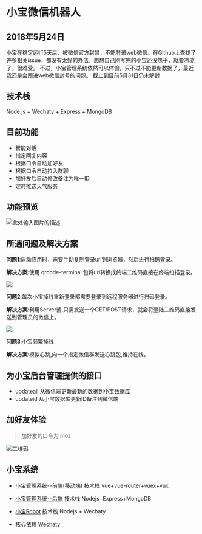 # 小宝微信机器人
## 2018年5月24日
小宝在稳定运行5天后，被微信官方封禁，不能登录web微信。在Github上查找了许多相关issue，都没有太好的办法。想想自己刚写完的小宝还没热乎，就要凉凉了，很难受。
不过，小宝管理系统依然可以体验，只不过不能更新数据了，最近我还是会跟进web微信封号的问题。
截止到目前5月31日仍未解封
## 技术栈
Node.js + Wechaty + Express + MongoDB
## 目前功能
- 智能对话
- 指定回复内容
- 根据口令自动加好友
- 根据口令自动拉入群聊
- 加好友后自动修改备注为唯一ID
- 定时推送天气服务

## 功能预览
![此处输入图片的描述][1]

## 所遇问题及解决方案

**问题1**:启动应用时，需要手动复制登录url到浏览器，然后进行扫码登录。

**解决方案**:使用 qrcode-terminal 包将url转换成终端二维码直接在终端扫描登录。

![](http://mozlee.com/githubimg/WX20180522-111836@2x.webp)

**问题2**:每次小宝掉线重新登录都需要登录到远程服务器进行扫码登录。

**解决方案**:利用Server酱,只需发送一个GET/POST请求，就会将登陆二维码直接发送到管理员的微信上。

![](http://mozlee.com/githubimg/WechatIMG29.webp)

**问题3**:小宝频繁掉线

**解决方案**:模拟心跳,向一个指定微信群发送心跳包,维持在线。


## 为小宝后台管理提供的接口
- updateall
从微信端更新最新的数据到小宝数据库
- updateid
从小宝数据库更新ID备注到微信端
## 加好友体验
> 加好友的口令为 moz

![二维码](http://mozlee.com/githubimg/xbewm.jpeg)

## 小宝系统
- [小宝管理系统--前端(移动端)](https://github.com/MozLee/XiaoBaoManagement) 技术栈 vue+vue-router+vuex+vux

- [小宝管理系统--后端](https://github.com/MozLee/XiaoBaoSystem) 技术栈 Nodejs+Express+MongoDB

- [小宝Robot](https://github.com/MozLee/XiaoBaoRobot) 技术栈 Nodejs + Wechaty
- 核心依赖 [Wechaty](https://github.com/Chatie/wechaty)

  [1]: http://mozlee.com/githubimg/xbrobot.jpg
